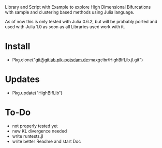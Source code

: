 Library and Script with Example to explore High Dimensional Bifurcations with sample and clustering based methods using Julia language.

As of now this is only tested with Julia 0.6.2, but will be probably ported and used with Julia 1.0 as soon as all Libraries used work with it.

# Install

* Pkg.clone("git@gitlab.pik-potsdam.de:maxgelbr/HighBifLib.jl.git")

# Updates

* Pkg.update("HighBifLib")

# To-Do

* not properly tested yet
* new KL divergence needed
* write runtests.jl
* write better Readme and start Doc
